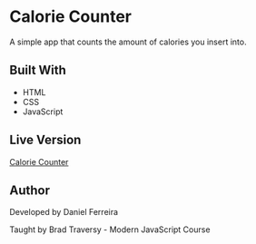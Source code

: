 # Calorie Counter

A simple app that counts the amount of calories you insert into.

## Built With

- HTML
- CSS
- JavaScript

## Live Version

[Calorie Counter](https://caloriecounter.netlify.com/)

## Author

Developed by Daniel Ferreira

Taught by Brad Traversy - Modern JavaScript Course
